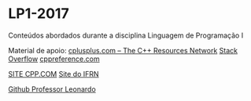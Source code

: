 # LP1-2017
Conteúdos abordados durante a disciplina Linguagem de Programação I

Material de apoio:
[cplusplus.com – The C++ Resources Network](http://www.cplusplus.com/)
[Stack Overflow](http://stackoverflow.com/)
[cppreference.com](http://en.cppreference.com/w/)


[SITE CPP.COM](http://www.cplusplus.com/)
[Site do IFRN](https://wiki.sj.ifsc.edu.br/wiki/index.php/Introdu%C3%A7%C3%A3o_C%2B%2B)

[Github Professor Leonardo](https://github.com/leobezerra)
